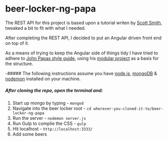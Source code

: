 # beer-locker-ng-papa 
The REST API for this project is based upon a tutorial writen by [Scott Smith][rest-tutorial], tweaked a bit to fit with what I needed.

After completing the REST API, I decided to put an Angular driven front end on top of it.

As a means of trying to keep the Angular side of things tidy I have tried to adhere to [John Papas style guide], using his [modular project] as a basis for the structure. 

-##### The following instructions assume you have [node.js], [mongoDB] & [nodemon] installed on your machine.

##### After cloning the repo, open the terminal and: 

1. Start up mongo by typing - ``mongod``
2. Navigate into the beer locker root - ``cd wherever-you-cloned-it-to/beer-locker-ng-papa``
3. Run the server - ``nodemon server.js``
4. Run Gulp to complie the CSS - ``gulp``
5. Hit localhost - ``http://localhost:3333/`` 
6. Add some beers 


[John Papas style guide]:https://github.com/johnpapa/angularjs-styleguide
[modular project]:https://github.com/johnpapa/ng-demos/tree/master/modular
[rest-tutorial]:http://scottksmith.com/blog/2014/05/02/building-restful-apis-with-node/
[node.js]:http://nodejs.org/
[mongoDB]:https://www.mongodb.org/
[nodemon]:http://nodemon.io/
